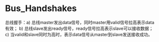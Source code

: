 # Bus_Handshakes
总线握手：a) 总线master发出data信号，同时master用valid信号拉高表示data有效； b) 总线slave发出ready信号，ready信号拉高表示slave可以接收数据； c) 当valid和slave同时为高时，表示data信号从master到slave发送接收成功。
